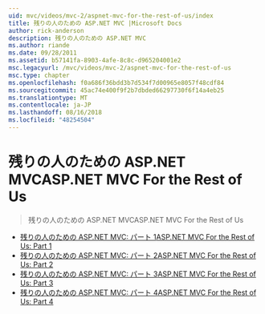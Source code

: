 ```yaml
---
uid: mvc/videos/mvc-2/aspnet-mvc-for-the-rest-of-us/index
title: 残りの人のための ASP.NET MVC |Microsoft Docs
author: rick-anderson
description: 残りの人のための ASP.NET MVC
ms.author: riande
ms.date: 09/28/2011
ms.assetid: b57141fa-8903-4afe-8c8c-d965204001e2
msc.legacyurl: /mvc/videos/mvc-2/aspnet-mvc-for-the-rest-of-us
msc.type: chapter
ms.openlocfilehash: f0a686f36bdd3b7d534f7d00965e8057f48cdf84
ms.sourcegitcommit: 45ac74e400f9f2b7dbded66297730f6f14a4eb25
ms.translationtype: MT
ms.contentlocale: ja-JP
ms.lasthandoff: 08/16/2018
ms.locfileid: "48254504"
---
```

<a name="aspnet-mvc-for-the-rest-of-us"></a><span data-ttu-id="c287b-103">残りの人のための ASP.NET MVC</span><span class="sxs-lookup"><span data-stu-id="c287b-103">ASP.NET MVC For the Rest of Us</span></span>
====================
> <span data-ttu-id="c287b-104">残りの人のための ASP.NET MVC</span><span class="sxs-lookup"><span data-stu-id="c287b-104">ASP.NET MVC For the Rest of Us</span></span>


- [<span data-ttu-id="c287b-105">残りの人のための ASP.NET MVC: パート 1</span><span class="sxs-lookup"><span data-stu-id="c287b-105">ASP.NET MVC For the Rest of Us: Part 1</span></span>](aspnet-mvc-for-the-rest-of-us-part-1.md)
- [<span data-ttu-id="c287b-106">残りの人のための ASP.NET MVC: パート 2</span><span class="sxs-lookup"><span data-stu-id="c287b-106">ASP.NET MVC For the Rest of Us: Part 2</span></span>](aspnet-mvc-for-the-rest-of-us-part-2.md)
- [<span data-ttu-id="c287b-107">残りの人のための ASP.NET MVC: パート 3</span><span class="sxs-lookup"><span data-stu-id="c287b-107">ASP.NET MVC For the Rest of Us: Part 3</span></span>](aspnet-mvc-for-the-rest-of-us-part-3.md)
- [<span data-ttu-id="c287b-108">残りの人のための ASP.NET MVC: パート 4</span><span class="sxs-lookup"><span data-stu-id="c287b-108">ASP.NET MVC For the Rest of Us: Part 4</span></span>](aspnet-mvc-for-the-rest-of-us-part-4.md)
